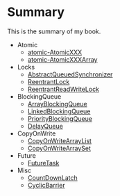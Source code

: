 # Summary

This is the summary of my book.

* Atomic
	* [atomic-AtomicXXX](atomic/AtomicXXX.md)
	* [atomic-AtomicXXXArray](atomic/AtomicXXXArray.md)
* Locks
	* [AbstractQueuedSynchronizer](locks/AbstractQueuedSynchronizer.md)
	* [ReentrantLock](locks/ReentrantLock.md)
	* [ReentrantReadWriteLock](locks/ReentrantReadWriteLock.md)
* BlockingQueue
    * [ArrayBlockingQueue](blockingQueue/ArrayBlockingQueue.md)
    * [LinkedBlockingQueue](blockingQueue/LinkedBlockingQueue.md)
    * [PriorityBlockingQueue](blockingQueue/PriorityBlockingQueue.md)
    * [DelayQueue](blockingQueue/DelayQueue.md)
* CopyOnWrite
    * [CopyOnWriteArrayList](copyOnWrite/CopyOnWriteArrayList.md)
	* [CopyOnWriteArraySet](copyOnWrite/CopyOnWriteArraySet.md)
* Future
    * [FutureTask](future/FutureTask.md)
* Misc
    * [CountDownLatch](misc/CountDownLatch.md)
    * [CyclicBarrier](misc/CyclicBarrier.md)
